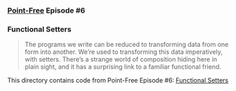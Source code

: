 ### [Point-Free](https://www.pointfree.co) Episode #6

### Functional Setters

> The programs we write can be reduced to transforming data from one form into another. We’re used to transforming this data imperatively, with setters. There’s a strange world of composition hiding here in plain sight, and it has a surprising link to a familiar functional friend.

This directory contains code from Point-Free Episode #6:
[Functional Setters](https://www.pointfree.co/episodes/ep6-functional-setters)
